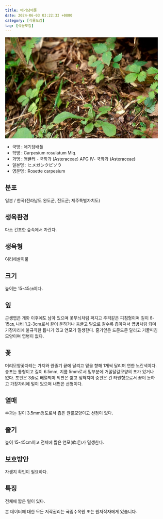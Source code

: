 ```yaml
---
title: 애기담배풀
date: 2024-06-03 03:22:33 +0800
category: [식물도감]
tag: [식물도감]
---
```




![애기담배풀](/assets/img/fileUpload/plants/basic/Compositae/Carpesium/9803/9803_1_th2.jpg)
- 국명 : 애기담배풀
- 학명 : Carpesium rosulatum Miq.
- 과명 : 앵글러 - 국화과 (Asteraceae) APG Ⅳ- 국화과 (Asteraceae)
- 일본명 : ヒメガンクビソウ
- 영문명 : Rosette carpesium


## 분포
일본 / 한국(전라남도 완도군, 진도군; 제주특별자치도) 
## 생육환경
다소 건조한 숲속에서 자란다.
## 생육형
여러해살이풀 
## 크기
높이는 15-45㎝이다.
## 잎
근생엽은 개화 이후에도 남아 있으며 꽃무늬처럼 퍼지고 주걱같은 피침형이며 길이 6-15㎝, 나비 1.2-3cm로서 끝이 둔하거나 둥글고 밑으로 갈수록 좁아져서 엽병처럼 되며 가장자리에 불규칙한 톱니가 있고 연모가 밀생한다. 줄기잎은 드문드문 달리고 거꿀피침모양이며 엽병이 없다.
## 꽃
머리모양꽃차례는 가지와 원줄기 끝에 달리고 밑을 향해 1개씩 달리며 연한 노란색이다. 총포는 통형이고 길이 6.5mm, 지름 5mm로서 밑부분에 거꿀달걀모양의 포가 있거나 없다. 포편은 3줄로 배열되며 외편은 짧고 젖혀지며 중편은 긴 타원형으로서 끝이 둔하고 가장자리에 털이 있으며 내편은 선형이다.
## 열매
수과는 길이 3.5mm정도로서 좁은 원뿔모양이고 선점이 있다.
## 줄기
높이 15-45cm이고 전체에 짧은 연모(軟毛)가 밀생한다.
## 보호방안
자생지 확인이 필요하다.
## 특징
전체에 짧은 털이 있다.






본 데이터에 대한 모든 저작권리는 국립수목원 또는 원저작자에게 있습니다.
